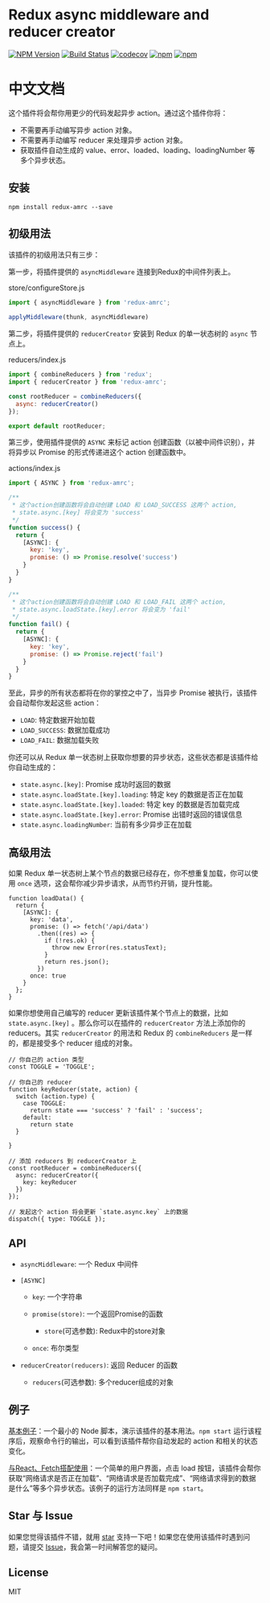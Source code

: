# Redux async middleware and reducer creator

[![NPM Version](https://img.shields.io/npm/v/redux-amrc.svg?style=flat)](https://www.npmjs.com/package/redux-amrc)
[![Build Status](https://travis-ci.org/lewis617/redux-amrc.svg?branch=master)](https://travis-ci.org/lewis617/redux-amrc)
[![codecov](https://codecov.io/gh/lewis617/redux-amrc/branch/master/graph/badge.svg)](https://codecov.io/gh/lewis617/redux-amrc)
[![npm](https://img.shields.io/npm/dm/redux-amrc.svg?maxAge=2592000)](redux-amrc)
[![npm](https://img.shields.io/npm/l/redux-amrc.svg?maxAge=2592000)](redux-amrc)

# 中文文档

这个插件将会帮你用更少的代码发起异步 action。通过这个插件你将：

- 不需要再手动编写异步 action 对象。
- 不需要再手动编写 reducer 来处理异步 action 对象。
- 获取插件自动生成的 value、error、loaded、loading、loadingNumber 等多个异步状态。

## 安装

```
npm install redux-amrc --save
```

## 初级用法

该插件的初级用法只有三步：

第一步，将插件提供的 `asyncMiddleware` 连接到Redux的中间件列表上。

store/configureStore.js

```js
import { asyncMiddleware } from 'redux-amrc';
	
applyMiddleware(thunk, asyncMiddleware)

```

第二步，将插件提供的 `reducerCreator` 安装到 Redux 的单一状态树的 `async` 节点上。

reducers/index.js

```js
import { combineReducers } from 'redux';
import { reducerCreator } from 'redux-amrc';

const rootReducer = combineReducers({
  async: reducerCreator()
});

export default rootReducer;
```

第三步，使用插件提供的 `ASYNC` 来标记 action 创建函数（以被中间件识别），并将异步以 Promise 的形式传递进这个 action 创建函数中。

actions/index.js

```js
import { ASYNC } from 'redux-amrc';

/**
 * 这个action创建函数将会自动创建 LOAD 和 LOAD_SUCCESS 这两个 action,
 * state.async.[key] 将会变为 'success'
 */
function success() {
  return {
    [ASYNC]: {
      key: 'key',
      promise: () => Promise.resolve('success')
    }
  }
}

/**
 * 这个action创建函数将会自动创建 LOAD 和 LOAD_FAIL 这两个 action,
 * state.async.loadState.[key].error 将会变为 'fail'
 */
function fail() {
  return {
    [ASYNC]: {
      key: 'key',
      promise: () => Promise.reject('fail')
    }
  }
}
```

至此，异步的所有状态都将在你的掌控之中了，当异步 Promise 被执行，该插件会自动帮你发起这些 action：

* `LOAD`: 特定数据开始加载
* `LOAD_SUCCESS`: 数据加载成功
* `LOAD_FAIL`: 数据加载失败

你还可以从 Redux 单一状态树上获取你想要的异步状态，这些状态都是该插件给你自动生成的：

* `state.async.[key]`: Promise 成功时返回的数据
* `state.async.loadState.[key].loading`: 特定 key 的数据是否正在加载
* `state.async.loadState.[key].loaded`: 特定 key 的数据是否加载完成
* `state.async.loadState.[key].error`: Promise 出错时返回的错误信息
* `state.async.loadingNumber`: 当前有多少异步正在加载

## 高级用法

如果 Redux 单一状态树上某个节点的数据已经存在，你不想重复加载，你可以使用 `once` 选项，这会帮你减少异步请求，从而节约开销，提升性能。

```
function loadData() {
  return {
    [ASYNC]: {
      key: 'data',
      promise: () => fetch('/api/data')
        .then((res) => {
          if (!res.ok) {
            throw new Error(res.statusText);
          }
          return res.json();
        })
      once: true
    }
  };
}
```
 
如果你想使用自己编写的 reducer 更新该插件某个节点上的数据，比如 `state.async.[key]` 。那么你可以在插件的 `reducerCreator` 方法上添加你的 reducers。其实 `reducerCreator` 的用法和 Redux 的 `combineReducers` 是一样的，都是接受多个 reducer 组成的对象。

```
// 你自己的 action 类型
const TOGGLE = 'TOGGLE';

// 你自己的 reducer
function keyReducer(state, action) {
  switch (action.type) {
    case TOGGLE:
      return state === 'success' ? 'fail' : 'success';
    default:
      return state
  }

}

// 添加 reducers 到 reducerCreator 上
const rootReducer = combineReducers({
  async: reducerCreator({
    key: keyReducer
  })
});

// 发起这个 action 将会更新 `state.async.key` 上的数据
dispatch({ type: TOGGLE }); 
```

## API

* `asyncMiddleware`: 一个 Redux 中间件

* `[ASYNC]`
	* `key`: 一个字符串
	* `promise(store)`: 一个返回Promise的函数
	
		* `store`(可选参数): Redux中的store对象
		
	* `once`: 布尔类型
	
* `reducerCreator(reducers)`: 返回 Reducer 的函数
	* `reducers`(可选参数): 多个reducer组成的对象
    
    
## 例子

[基本例子](https://github.com/lewis617/redux-amrc/tree/master/examples/01-basic)：一个最小的 Node 脚本，演示该插件的基本用法。`npm start` 运行该程序后，观察命令行的输出，可以看到该插件帮你自动发起的 action 和相关的状态变化。

[与React、Fetch搭配使用](https://github.com/lewis617/redux-amrc/tree/master/examples/02-use-with-fetch)：一个简单的用户界面，点击 load 按钮，该插件会帮你获取“网络请求是否正在加载”、“网络请求是否加载完成”、“网络请求得到的数据是什么”等多个异步状态。该例子的运行方法同样是 `npm start`。

## Star 与 Issue

如果您觉得该插件不错，就用 [star](https://github.com/lewis617/redux-amrc) 支持一下吧！如果您在使用该插件时遇到问题，请提交 [Issue](https://github.com/lewis617/redux-amrc/issues)，我会第一时间解答您的疑问。
    
## License

MIT
